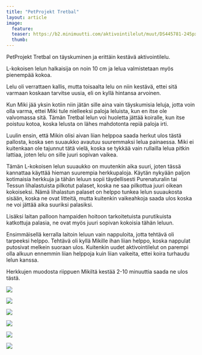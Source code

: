 ```yaml
---
title: "PetProjekt Tretbal"
layout: article
image:
  feature:
  teaser: https://b2.minimuutti.com/aktivointilelut/muut/DS445781-245px.jpg
  thumb:
---
```


PetProjekt Tretbal on täyskuminen ja erittäin kestävä aktivointilelu.

L-kokoisen lelun halkaisija on noin 10 cm ja lelua valmistetaan myös pienempää kokoa.

Lelu oli verrattaen kallis, mutta toisaalta lelu on niin kestävä, ettei sitä varmaan koskaan tarvitse uusia, eli on kyllä hintansa arvoinen.

Kun Miki jää yksin kotiin niin jätän sille aina vain täyskumisia leluja, jotta voin olla varma, ettei Miki tule nielleeksi paloja leluista, kun en itse ole valvomassa sitä. Tämän Tretbal lelun voi huoletta jättää koiralle, kun itse poistuu kotoa, koska lelusta on lähes mahdotonta repiä paloja irti.

Luulin ensin, että Mikin olisi aivan liian helppoa saada herkut ulos tästä pallosta, koska sen suuaukko avautuu suuremmaksi lelua painaessa. Miki ei kuitenkaan ole tajunnut tätä vielä, koska se tykkää vain rullailla lelua pitkin lattiaa, joten lelu on sille juuri sopivan vaikea.

Tämän L-kokoisen lelun suuaukko on muutenkin aika suuri, joten tässä kannattaa käyttää hieman suurempia herkkupaloja. Käytän nykyään paljon kotimaisia herkkuja ja tähän leluun sopii täydellisesti Purenaturalin tai Tessun lihalastuista pilkotut palaset, koska ne saa pilkottua juuri oikean kokoiseksi. Nämä lihalastun palaset on helppo tunkea lelun suuaukosta sisään, koska ne ovat litteitä, mutta kuitenkin vaikeahkoja saada ulos koska ne voi jättää aika suuriksi palasiksi.

Lisäksi laitan palloon hampaiden hoitoon tarkoitetuista purutikuista katkottuja palasia, ne ovat myös juuri sopivan kokoisia tähän leluun.

Ensimmäisellä kerralla laitoin leluun vain nappuloita, jotta tehtävä oli tarpeeksi helppo. Tehtävä oli kyllä Mikille ihan liian helppo, koska nappulat putosivat melkein suoraan ulos. Kuitenkin uudet aktivointilelut on parempi olla alkuun ennemmin liian helppoja kuin liian vaikeita, ettei koira turhaudu lelun kanssa.

Herkkujen muodosta riippuen Mikiltä kestää 2-10 minuuttia saada ne ulos tästä.

![](https://b2.minimuutti.com/aktivointilelut/muut/DS44547-800px.jpg)

![](https://b2.minimuutti.com/aktivointilelut/muut/DS44578-800px.jpg)

![](https://b2.minimuutti.com/aktivointilelut/muut/DS44576-800px.jpg)

![](https://b2.minimuutti.com/aktivointilelut/muut/DS44767-800px.jpg)

![](https://b2.minimuutti.com/aktivointilelut/muut/DS44774-800px.jpg)

![](https://b2.minimuutti.com/aktivointilelut/muut/DS44824-800px.jpg)
